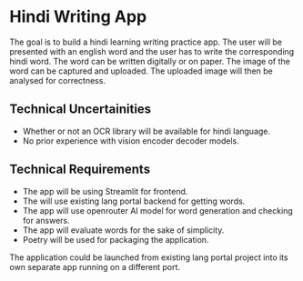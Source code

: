 # Hindi Writing App
The goal is to build a hindi learning writing practice app. The user will be presented with an english word and the user has to write the corresponding hindi word. 
The word can be written digitally or on paper. The image of the word can be captured and uploaded. The uploaded image will then be analysed for correctness. 

## Technical Uncertainities
- Whether or not an OCR library will be available for hindi language.
- No prior experience with vision encoder decoder models.

## Technical Requirements
- The app will be using Streamlit for frontend. 
- The will use existing lang portal backend for getting words.
- The app will use openrouter AI model for word generation and checking for answers.
- The app will evaluate words for the sake of simplicity.
- Poetry will be used for packaging the application.


The application could be launched from existing lang portal project into its own separate app running on a different port.
